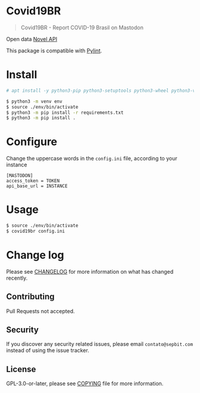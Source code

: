 # Covid19BR 

> Covid19BR - Report COVID-19 Brasil on Mastodon

Open data [Novel API](https://github.com/novelcovid/api)

This package is compatible with [Pylint](https://www.pylint.org/).

# Install

``` bash
# apt install -y python3-pip python3-setuptools python3-wheel python3-venv python3-tk python3-dev
```

``` bash
$ python3 -m venv env
$ source ./env/bin/activate
$ python3 -m pip install -r requirements.txt
$ python3 -m pip install .
```

# Configure

Change the uppercase words in the `config.ini` file, according to your instance

```
[MASTODON]
access_token = TOKEN
api_base_url = INSTANCE
```

# Usage

``` bash
$ source ./env/bin/activate
$ covid19br config.ini
```

# Change log

Please see [CHANGELOG](CHANGELOG.md) for more information on what has changed recently.

## Contributing

Pull Requests not accepted.

## Security

If you discover any security related issues, please email `contato@sepbit.com` instead of using the issue tracker.

## License

GPL-3.0-or-later, please see [COPYING](COPYING) file for more information.
